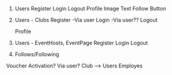 1. Users
    Register
    Login
    Logout
    Profile
        Image
        Text
        Follow Button
    
    
2. Users - Clubs
    Register
        -Via user
    Login
        -Via user??
    Logout

    Profile


3. Users - EventHosts, EventPage
    Register
    Login
    Logout

4. Follows/Following

Voucher Activation? 
    Via user? 
    Club --> Users
                Employes